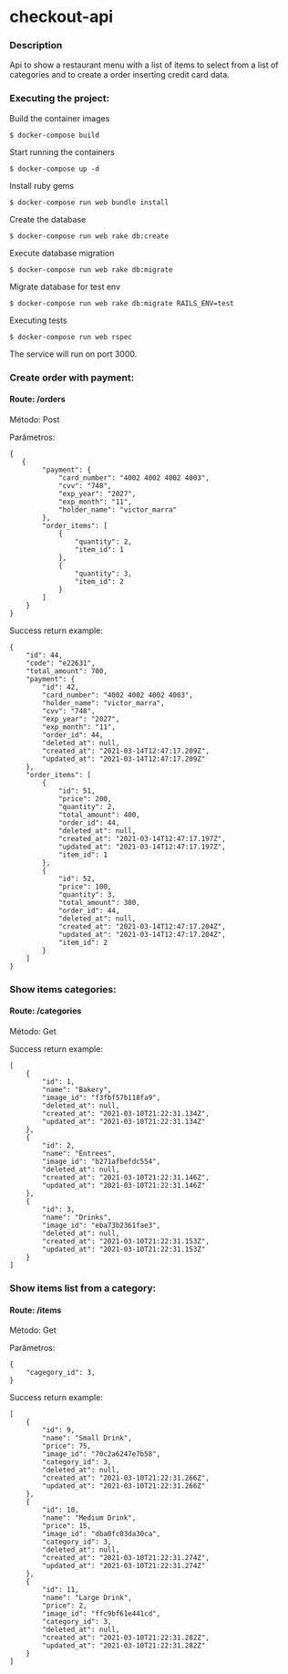 # checkout-api

### Description
Api to show a restaurant menu with a list of items to select from a list of categories and to create a order inserting credit card data.

### Executing the project:

Build the container images
```
$ docker-compose build
```

Start running the containers
```
$ docker-compose up -d
```

Install ruby gems
```
$ docker-compose run web bundle install
```

Create the database
```
$ docker-compose run web rake db:create
```

Execute database migration
```
$ docker-compose run web rake db:migrate
```

Migrate database for test env
```
$ docker-compose run web rake db:migrate RAILS_ENV=test
```

Executing tests
```
$ docker-compose run web rspec
```

The service will run on port 3000.

### Create order with payment:

#### Route: /orders

Método: Post

Parâmetros:

```
{
   {
        "payment": {
            "card_number": "4002 4002 4002 4003",
            "cvv": "748",
            "exp_year": "2027",
            "exp_month": "11",
            "holder_name": "victor_marra"
        },
        "order_items": [
            {
                "quantity": 2,
                "item_id": 1
            },
            {
                "quantity": 3,
                "item_id": 2
            }
        ]
    }
}
```

Success return example:

```
{
    "id": 44,
    "code": "e22631",
    "total_amount": 700,
    "payment": {
        "id": 42,
        "card_number": "4002 4002 4002 4003",
        "holder_name": "victor_marra",
        "cvv": "748",
        "exp_year": "2027",
        "exp_month": "11",
        "order_id": 44,
        "deleted_at": null,
        "created_at": "2021-03-14T12:47:17.209Z",
        "updated_at": "2021-03-14T12:47:17.209Z"
    },
    "order_items": [
        {
            "id": 51,
            "price": 200,
            "quantity": 2,
            "total_amount": 400,
            "order_id": 44,
            "deleted_at": null,
            "created_at": "2021-03-14T12:47:17.197Z",
            "updated_at": "2021-03-14T12:47:17.197Z",
            "item_id": 1
        },
        {
            "id": 52,
            "price": 100,
            "quantity": 3,
            "total_amount": 300,
            "order_id": 44,
            "deleted_at": null,
            "created_at": "2021-03-14T12:47:17.204Z",
            "updated_at": "2021-03-14T12:47:17.204Z",
            "item_id": 2
        }
    ]
}
```

### Show items categories:

#### Route: /categories

Método: Get

Success return example:

```
[
    {
        "id": 1,
        "name": "Bakery",
        "image_id": "f3fbf57b118fa9",
        "deleted_at": null,
        "created_at": "2021-03-10T21:22:31.134Z",
        "updated_at": "2021-03-10T21:22:31.134Z"
    },
    {
        "id": 2,
        "name": "Entrees",
        "image_id": "b271afbefdc554",
        "deleted_at": null,
        "created_at": "2021-03-10T21:22:31.146Z",
        "updated_at": "2021-03-10T21:22:31.146Z"
    },
    {
        "id": 3,
        "name": "Drinks",
        "image_id": "eba73b2361fae3",
        "deleted_at": null,
        "created_at": "2021-03-10T21:22:31.153Z",
        "updated_at": "2021-03-10T21:22:31.153Z"
    }
]
```


### Show items list from a category:

#### Route: /items

Método: Get

Parâmetros:

```
{
    "cagegory_id": 3,
}
```

Success return example:

```
[
    {
        "id": 9,
        "name": "Small Drink",
        "price": 75,
        "image_id": "70c2a6247e7b58",
        "category_id": 3,
        "deleted_at": null,
        "created_at": "2021-03-10T21:22:31.266Z",
        "updated_at": "2021-03-10T21:22:31.266Z"
    },
    {
        "id": 10,
        "name": "Medium Drink",
        "price": 15,
        "image_id": "dba0fc03da30ca",
        "category_id": 3,
        "deleted_at": null,
        "created_at": "2021-03-10T21:22:31.274Z",
        "updated_at": "2021-03-10T21:22:31.274Z"
    },
    {
        "id": 11,
        "name": "Large Drink",
        "price": 2,
        "image_id": "ffc9bf61e441cd",
        "category_id": 3,
        "deleted_at": null,
        "created_at": "2021-03-10T21:22:31.282Z",
        "updated_at": "2021-03-10T21:22:31.282Z"
    }
]
```